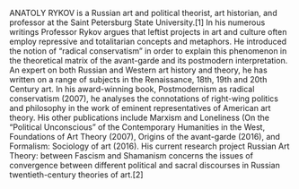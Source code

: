 ANATOLY RYKOV is a Russian art and political theorist, art historian, and professor at the Saint Petersburg State University.[1] In his numerous writings Professor Rykov argues that leftist projects in art and culture often employ repressive and totalitarian concepts and metaphors. He introduced the notion of “radical conservatism” in order to explain this phenomenon in the theoretical matrix of the avant-garde and its postmodern interpretation. An expert on both Russian and Western art history and theory, he has written on a range of subjects in the Renaissance, 18th, 19th and 20th Century art. In his award-winning book, Postmodernism as radical conservatism (2007), he analyses the connotations of right-wing politics and philosophy in the work of eminent representatives of American art theory. His other publications include Marxism and Loneliness (On the “Political Unconscious” of the Contemporary Humanities in the West, Foundations of Art Theory (2007), Origins of the avant-garde (2016), and Formalism: Sociology of art (2016). His current research project Russian Art Theory: between Fascism and Shamanism concerns the issues of convergence between different political and sacral discourses in Russian twentieth-century theories of art.[2]
